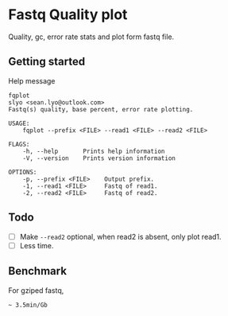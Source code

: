 # Fastq Quality plot

Quality, gc, error rate stats and plot form fastq file.

## Getting started

Help message

```shell
fqplot
slyo <sean.lyo@outlook.com>
Fastq(s) quality, base percent, error rate plotting.

USAGE:
    fqplot --prefix <FILE> --read1 <FILE> --read2 <FILE>

FLAGS:
    -h, --help       Prints help information
    -V, --version    Prints version information

OPTIONS:
    -p, --prefix <FILE>    Output prefix.
    -1, --read1 <FILE>     Fastq of read1.
    -2, --read2 <FILE>     Fastq of read2.
```

## Todo

- [ ] Make `--read2` optional, when read2 is absent, only plot read1.
- [ ] Less time.

## Benchmark

For gziped fastq,

```
~ 3.5min/Gb
```
